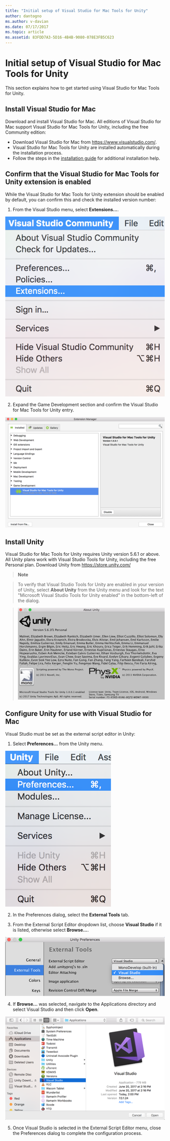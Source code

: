 ```yaml
---
title: "Initial setup of Visual Studio for Mac Tools for Unity"
author: dantogno
ms.author: v-davian
ms.date: 07/17/2017
ms.topic: article
ms.assetid: 83FDD7A3-5D16-4B4B-9080-078E3FB5C623
---
```

# Initial setup of Visual Studio for Mac Tools for Unity
This section explains how to get started using Visual Studio for Mac Tools for Unity.

## Install Visual Studio for Mac

Download and install Visual Studio for Mac. All editions of Visual Studio for Mac support Visual Studio for Mac Tools for Unity, including the free Community edition:

* Download Visual Studio for Mac from https://www.visualstudio.com/.
* Visual Studio for Mac Tools for Unity are installed automatically during the installation process.
* Follow the steps in the [installation guide](https://docs.microsoft.com/en-us/visualstudio/mac/installation) for additional installation help.

## Confirm that the Visual Studio for Mac Tools for Unity extension is enabled

While the Visual Studio for Mac Tools for Unity extension should be enabled by default, you can confirm this and check the installed version number:

1.  From the Visual Studio menu, select **Extensions...**.

  ![Select Extensions](media\initial-setup-vsmac-tools-unity-image1.png)

2.  Expand the Game Development section and confirm the Visual Studio for Mac Tools for Unity entry.

  ![View Unity Entry](media\initial-setup-vsmac-tools-unity-image2.png)

## Install Unity

Visual Studio for Mac Tools for Unity requires Unity version 5.6.1 or above. All Unity plans work with Visual Studio Tools for Unity, including the free Personal plan. Download Unity from https://store.unity.com/

> **Note**

> To verify that Visual Studio Tools for Unity are enabled in your version of Unity, select **About Unity** from the Unity menu and look for the text "Microsoft Visual Studio Tools for Unity enabled" in the bottom-left of the dialog.

>   ![About Unity](media\initial-setup-vsmac-tools-unity-image3.png)

## Configure Unity for use with Visual Studio for Mac

Visual Studio must be set as the external script editor in Unity:

1.	Select **Preferences...** from the Unity menu.

  ![Select Preferences](media\initial-setup-vsmac-tools-unity-image4.png)

2.	In the Preferences dialog, select the **External Tools** tab.

3.	From the External Script Editor dropdown list, choose **Visual Studio** if it is listed, otherwise select **Browse...**.

  ![Select Visual Studio](media\initial-setup-vsmac-tools-unity-image5.png)

4.	If **Browse...** was selected, navigate to the Applications directory and select Visual Studio and then click **Open**.

  ![Select Open](media\initial-setup-vsmac-tools-unity-image6.png)

5.	Once Visual Studio is selected in the External Script Editor menu, close the Preferences dialog to complete the configuration process.
